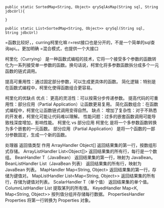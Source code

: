 




    public static SortedMap<String, Object> qrySqlAsMap(String sql, String jdbcUrl){

    }

    public static List<SortedMap<String, Object>> qrySql(String sql, String jdbcUrl) 


=函数比较好，，curring柯里化嘛
r=rest接口也是分开的，不是一个简单的sql查询api。。更加明确
=混合模式，也提供一个大接口

柯里化（Currying） 是一种函数式编程的技术，它将一个接受多个参数的函数转化为一系列接受单一参数的函数。换句话说，柯里化将多参数函数拆分成多个一元函数的链式调用。

提高可重用性：通过固定部分参数，可以生成更具体的函数。
简化逻辑：特别是在函数式编程中，柯里化使得函数组合更容易。


柯里化的优缺点
优点：
更高的灵活性：可以按需分步传递参数。
提高代码的可重用性：部分应用（Partial Application）让函数更易复用。
简化函数组合：在函数式编程中，柯里化让函数链式调用变得自然。
缺点：
增加了复杂性：对于不熟悉的开发者，柯里化可能让代码难以理解。
性能问题：过多的嵌套函数调用可能导致栈深度增加，影响性能。
柯里化 vs 部分应用
柯里化 是将一个多参数函数转换为多个嵌套的一元函数。
部分应用（Partial Application） 是将一个函数的一部分参数固定，生成一个新的函数。



处理器	返回值类型	作用
ArrayHandler	Object[]	返回结果集的第一行，按数组形式存储。
ArrayListHandler	List<Object[]>	返回结果集的所有行，每行是一个数组。
BeanHandler	T（JavaBean）	返回结果集的第一行，映射为 JavaBean。
BeanListHandler	List<T>（JavaBean 列表）	返回结果集的所有行，映射为 JavaBean 列表。
MapHandler	Map<String, Object>	返回结果集的第一行，存储为键值对。
MapListHandler	List<Map<String, Object>>	返回结果集的所有行，存储为键值对列表。
ScalarHandler	T（单个值）	返回结果集的单个值。
ColumnListHandler	List<T>	提取某列的所有值。
KeyedHandler	Map<K, Map<String, Object>>	按列值分组并存储每行数据。
PropertiesHandler	Properties	将第一行转换为 Properties 对象。